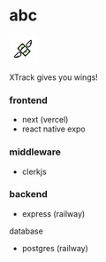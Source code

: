 # abc

<img src='./expo/assets/logo.png' width='50'>

XTrack gives you wings!

### frontend

- next (vercel)
- react native expo

### middleware

- clerkjs

### backend

- express (railway)

database
- postgres (railway)

